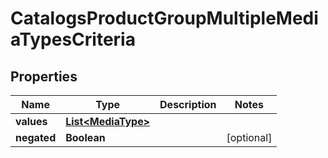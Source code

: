 

# CatalogsProductGroupMultipleMediaTypesCriteria

## Properties

Name | Type | Description | Notes
------------ | ------------- | ------------- | -------------
**values** | [**List&lt;MediaType&gt;**](MediaType.md) |  | 
**negated** | **Boolean** |  |  [optional]




